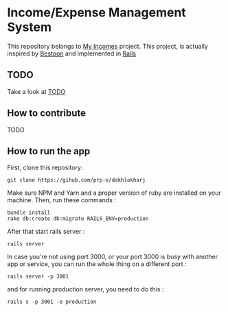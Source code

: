 # Income/Expense Management System 

This repository belongs to [My Incomes](https://myincomes.ir) project. This project, is actually inspired by [Bestoon](https://github.com/jadijadi/bestoon) and implemented in [Rails](https://rubyonrails.org)

## TODO 
Take a look at [TODO](TODO.md)

## How to contribute 

TODO

## How to run the app 

First, clone this repository: 

```
git clone https://gihub.com/prp-e/dakhlokharj 
``` 

Make sure NPM and Yarn and a proper version of ruby are installed on your machine. 
Then, run these commands : 

```
bundle install 
rake db:create db:migrate RAILS_ENV=production 
``` 

After that start rails server : 

```
rails server 
``` 

In case you're not using port 3000, or your port 3000 is busy with another app or service, you can run the whole thing on a different port : 

```
rails server -p 3001 
``` 

and for running production server, you need to do this : 

```
rails s -p 3001 -e production 
``` 